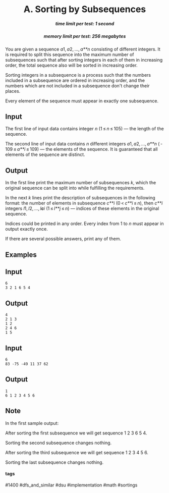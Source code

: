 <h1 style='text-align: center;'> A. Sorting by Subsequences</h1>

<h5 style='text-align: center;'>time limit per test: 1 second</h5>
<h5 style='text-align: center;'>memory limit per test: 256 megabytes</h5>

You are given a sequence *a*1, *a*2, ..., *a**n* consisting of different integers. It is required to split this sequence into the maximum number of subsequences such that after sorting integers in each of them in increasing order, the total sequence also will be sorted in increasing order.

Sorting integers in a subsequence is a process such that the numbers included in a subsequence are ordered in increasing order, and the numbers which are not included in a subsequence don't change their places.

Every element of the sequence must appear in exactly one subsequence.

## Input

The first line of input data contains integer *n* (1 ≤ *n* ≤ 105) — the length of the sequence.

The second line of input data contains *n* different integers *a*1, *a*2, ..., *a**n* ( - 109 ≤ *a**i* ≤ 109) — the elements of the sequence. It is guaranteed that all elements of the sequence are distinct.

## Output

In the first line print the maximum number of subsequences *k*, which the original sequence can be split into while fulfilling the requirements.

In the next *k* lines print the description of subsequences in the following format: the number of elements in subsequence *c**i* (0 < *c**i* ≤ *n*), then *c**i* integers *l*1, *l*2, ..., *l**c**i* (1 ≤ *l**j* ≤ *n*) — indices of these elements in the original sequence. 

Indices could be printed in any order. Every index from 1 to *n* must appear in output exactly once.

If there are several possible answers, print any of them.

## Examples

## Input


```
6  
3 2 1 6 5 4  

```
## Output


```
4  
2 1 3  
1 2  
2 4 6  
1 5  

```
## Input


```
6  
83 -75 -49 11 37 62  

```
## Output


```
1  
6 1 2 3 4 5 6  

```
## Note

In the first sample output:

After sorting the first subsequence we will get sequence 1 2 3 6 5 4.

Sorting the second subsequence changes nothing.

After sorting the third subsequence we will get sequence 1 2 3 4 5 6.

Sorting the last subsequence changes nothing.



#### tags 

#1400 #dfs_and_similar #dsu #implementation #math #sortings 
